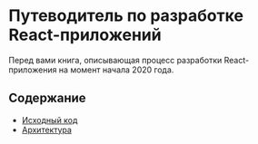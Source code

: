 # Путеводитель по разработке React-приложений

Перед вами книга, описывающая процесс разработки React-приложения на момент начала 2020 года.

## Содержание

- [Исходный код](./articles/001-Исходный-код.md)
- [Архитектура](./articles/001-Исходный-код.md)